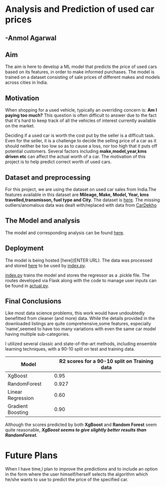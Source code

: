 # Analysis and Prediction of used car prices
## -Anmol Agarwal
## Aim
The aim is here to develop a ML model that predicts the price of used cars based on its features, in order to make informed purchases. The model is trained on a dataset consisting of sale prices of different makes and models across cities in India.

## Motivation
When shopping for a used vehicle, typically an overriding concern is: **Am I paying too much?**  This question is often difficult to answer due to the fact that it's hard to keep track of all the vehicles of interest currently available on the market.

Deciding if a used car is worth the cost put by the seller is a difficult task. Even for the seller, it is a challenge to decide the selling price of a car as it should neither be too low so as to cause a loss, nor too high that it puts off potential customers. Several factors including **make,model,year,kms driven etc** can affect the actual worth of a car. The motivation of this project is to help predict correct worth of used cars.

## Dataset and preprocessing
For this project, we are using the dataset on used car sales from India.The features available in this dataset are **Mileage, Make, Model, Year, kms travelled,transmisson, fuel type and City.**
The dataset is [here](Data_Train(1).xlsx). The missing outliers/anomalous data was dealt with/replaced with data from [CarDekho](https://www.cardekho.com/)

## The Model and analysis
The model and corresponding analysis can be found [here](ML_model.ipynb).

## Deployment
The model is being hosted [here](ENTER URL).
The data was processed and stored [here](ideal.xlsx) to be used by [index.py](index.py).

[index.py](index.py) trains the model and stores the regressor as a .pickle file.
The routes developed via Flask along with the code to manage user inputs can be found in [actual.py](actual.py).

## Final Conclusions
Like most data science problems, this work would have undoubtedly benefitted from cleaner (and more) data. While the details provided in the downloaded listings are quite comprehensive,some features, especially 'name',seemed to have too many variations with even the same car model having multiple sub-categories.

I utilized several classic and state-of-the-art methods, including
ensemble learning techniques, with a 90-10 split on test and training
data.



| Model             	| R2 scores for a 90-10 split on Training data 	|
|-------------------	|----------------------------------------------	|
| XgBoost           	| 0.95                                         	|
| RandomForest      	| 0.927                                        	|
| Linear Regression 	| 0.60                                         	|
| Gradient Boosting 	| 0.90                                         	|

Although the scores predicted by both **XgBoost** and **Random Forest** seem quite reasonable, ***XgBoost seems to give slightly better results than RandomForest.***

# Future Plans
When I have time,I plan to improve the predictions and to include an option in the form where the user himself/herself selects the algorithm which he/she wants to use to predict the price of the specified car.
